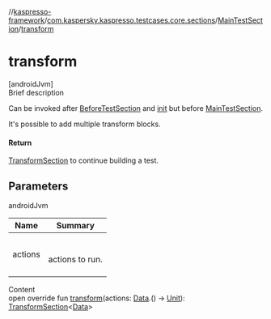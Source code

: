 //[kaspresso-framework](../../index.md)/[com.kaspersky.kaspresso.testcases.core.sections](../index.md)/[MainTestSection](index.md)/[transform](transform.md)



# transform  
[androidJvm]  
Brief description  




Can be invoked after [BeforeTestSection](../-before-test-section/index.md) and [init](init.md) but before [MainTestSection](index.md).



It's possible to add multiple transform blocks.





#### Return  


[TransformSection](../-transform-section/index.md) to continue building a test.



## Parameters  
  
androidJvm  
  
|  Name|  Summary| 
|---|---|
| actions| <br><br>actions to run.<br><br>
  
  
Content  
open override fun [transform](transform.md)(actions: [Data](index.md).() -> [Unit](https://kotlinlang.org/api/latest/jvm/stdlib/kotlin/-unit/index.html)): [TransformSection](../-transform-section/index.md)<[Data](index.md)>  



